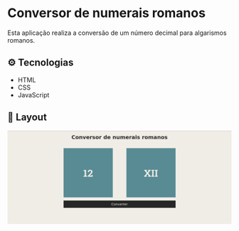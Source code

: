 # Conversor de numerais romanos

Esta aplicação realiza a conversão de um número decimal para algarismos romanos.

## :gear: Tecnologias

- HTML
- CSS
- JavaScript

## :art: Layout

![layout](layout.png)